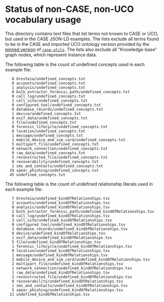 # Status of non-CASE, non-UCO vocabulary usage

This directory contains text files that list terms not known to CASE or UCO, but used in the CASE JSON-LD examples.  The lists exclude all terms found to be in the CASE and imported UCO ontology version provided by the [pinned version](https://github.com/casework/CASE-Examples/blob/master/requirements.txt) of [`case-utils`](https://pypi.org/project/case-utils/).  The lists also exclude all "Knowledge-base" graph nodes, which represent instance data.

The following table is the count of undefined concepts used in each example file:

```
   8 Oresteia/undefined_concepts.txt
   0 accounts/undefined_concepts.txt
   1 analysis/undefined_concepts.txt
   0 bulk_extractor_forensic_path/undefined_concepts.txt
   0 call_log/undefined_concepts.txt
   1 cell_site/undefined_concepts.txt
   0 configured_tool/undefined_concepts.txt
   0 database_records/undefined_concepts.txt
   1 device/undefined_concepts.txt
   0 exif_data/undefined_concepts.txt
   2 file/undefined_concepts.txt
   0 forensic_lifecycle/undefined_concepts.txt
   0 location/undefined_concepts.txt
   1 message/undefined_concepts.txt
   1 mobile_device_and_sim_card/undefined_concepts.txt
   5 multipart_file/undefined_concepts.txt
   0 network_connection/undefined_concepts.txt
   0 raw_data/undefined_concepts.txt
   5 reconstructed_file/undefined_concepts.txt
   0 recoverability/undefined_concepts.txt
   1 sms_and_contacts/undefined_concepts.txt
  19 spear_phishing/undefined_concepts.txt
  45 undefined_concepts.txt
```

The following table is the count of undefined relationship literals used in each example file:

```
   7 Oresteia/undefined_kindOfRelationships.tsv
   2 accounts/undefined_kindOfRelationships.tsv
   0 analysis/undefined_kindOfRelationships.tsv
   2 bulk_extractor_forensic_path/undefined_kindOfRelationships.tsv
   0 call_log/undefined_kindOfRelationships.tsv
   3 cell_site/undefined_kindOfRelationships.tsv
   0 configured_tool/undefined_kindOfRelationships.tsv
   3 database_records/undefined_kindOfRelationships.tsv
   0 device/undefined_kindOfRelationships.tsv
   1 exif_data/undefined_kindOfRelationships.tsv
   5 file/undefined_kindOfRelationships.tsv
   1 forensic_lifecycle/undefined_kindOfRelationships.tsv
   0 location/undefined_kindOfRelationships.tsv
   1 message/undefined_kindOfRelationships.tsv
   2 mobile_device_and_sim_card/undefined_kindOfRelationships.tsv
   2 multipart_file/undefined_kindOfRelationships.tsv
   1 network_connection/undefined_kindOfRelationships.tsv
   1 raw_data/undefined_kindOfRelationships.tsv
   2 reconstructed_file/undefined_kindOfRelationships.tsv
   0 recoverability/undefined_kindOfRelationships.tsv
   1 sms_and_contacts/undefined_kindOfRelationships.tsv
   5 spear_phishing/undefined_kindOfRelationships.tsv
  21 undefined_kindOfRelationships.tsv
```
